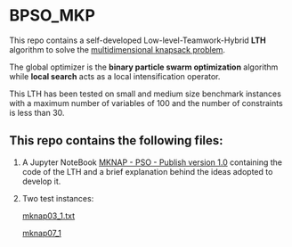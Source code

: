 # BPSO_MKP
This repo contains a self-developed Low-level-Teamwork-Hybrid **LTH** algorithm to solve the [multidimensional knapsack problem](https://towardsdatascience.com/the-binary-multidimensional-knapsack-problem-mkp-2559745f5fde).

The global optimizer is the **binary particle swarm optimization** algorithm while **local search** acts as a local intensification operator. 

This LTH has been tested on small and medium size benchmark instances with a maximum number of variables of 100 and the number of constraints is less than 30.

## This repo contains the following files:
1. A Jupyter NoteBook [MKNAP - PSO - Publish version 1.0](https://github.com/AghaMS/BPSO_MKP/blob/main/MKNAP%20-%20PSO%20-%20Publish%20version%201.0.ipynb) containing the code of the LTH and a brief explanation behind the ideas adopted to develop it.
2. Two test instances:

   [mknap03_1.txt](https://github.com/AghaMS/BPSO_MKP/blob/main/mknap03_1.txt)
   
   [mknap07_1](https://github.com/AghaMS/BPSO_MKP/blob/main/mknap07_1.txt)
